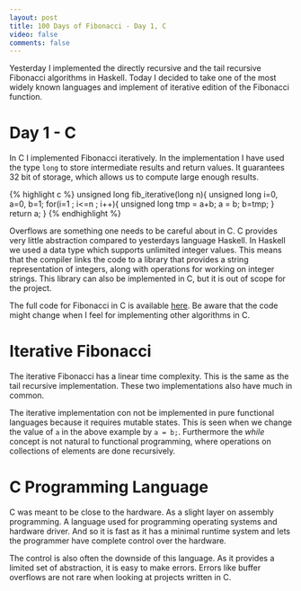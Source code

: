 ```yaml
---
layout: post
title: 100 Days of Fibonacci - Day 1, C
video: false
comments: false
---
```


Yesterday I implemented the directly recursive and the tail recursive Fibonacci
algorithms in Haskell. Today I decided to take one of the most widely known
languages and implement of iterative edition of the Fibonacci function.

# Day 1 - C
In C I implemented Fibonacci iteratively. In the implementation I have used 
the type `long` to store intermediate results and return values. It
guarantees 32 bit of storage, which allows us to compute large enough results.

{% highlight c %}
unsigned long fib_iterative(long n){
    unsigned long i=0, a=0, b=1;
    for(i=1 ; i<=n ; i++){
        unsigned long tmp = a+b;
        a = b;
        b=tmp;
    }
    return a;
}
{% endhighlight %}

Overflows are something one needs to be careful about in C. C provides
very little abstraction compared to yesterdays language Haskell. In
Haskell we used a data type which supports unlimited integer values.
This means that the compiler links the code to a library that provides
a string representation of integers, along with operations for working
on integer strings.
This library can also be implemented in C, but it is out of scope for
the project.

The full code for Fibonacci in C is available 
[here](https://github.com/madsbuch/snippets/blob/master/fibonacci/fib.c).
Be aware that the code might change when I feel for implementing other
algorithms in C.

# Iterative Fibonacci
The iterative Fibonacci has a linear time complexity. This is the same
as the tail recursive implementation. These two implementations also
have much in common.

The iterative implementation con not be implemented in pure
functional languages because it requires mutable states.
This is seen when we change the value of `a` in the
above example by `a = b;`. Furthermore the _while_ concept is not natural to
functional programming, where operations on collections of elements
are done recursively.

# C Programming Language
C was meant to be close to the hardware. As a slight layer
on assembly programming. A language used for programming operating
systems and hardware driver. And so it is fast as it has a minimal
runtime system and lets the programmer have complete control over
the hardware.

The control is also often the downside of this language. As it provides
a limited set of abstraction, it is easy to make errors. Errors like
buffer overflows are not rare when looking at projects written in C.

